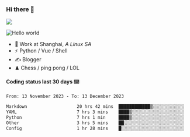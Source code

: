 ### Hi there 👋
![](https://komarev.com/ghpvc/?username=Xuhandsome)


<img src="https://github-readme-stats.vercel.app/api?username=XuHandsome&show_icons=true&theme=merko" alt="Hello world">

<br/>

- 🍻  Work at Shanghai, _A Linux SA_
- ⚡  Python / Vue / Shell
- ✍️  Blogger
- ♟  Chess / ping pong / LOL

#### Coding status last 30 days ⌨️

<!--START_SECTION:waka-->

```txt
From: 13 November 2023 - To: 13 December 2023

Markdown                   20 hrs 42 mins  ████████████▒░░░░░░░░░░░░   49.87 %
YAML                       7 hrs 3 mins    ████▒░░░░░░░░░░░░░░░░░░░░   17.01 %
Python                     7 hrs 1 min     ████▒░░░░░░░░░░░░░░░░░░░░   16.92 %
Other                      3 hrs 5 mins    ██░░░░░░░░░░░░░░░░░░░░░░░   07.43 %
Config                     1 hr 28 mins    █░░░░░░░░░░░░░░░░░░░░░░░░   03.55 %
```

<!--END_SECTION:waka-->
